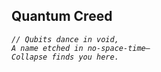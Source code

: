 ## Quantum Creed  
*`// Qubits dance in void,`*  
*`A name etched in no-space-time—`*  
*`Collapse finds you here.`*  
